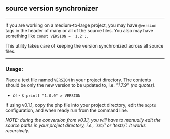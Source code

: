 ## source version synchronizer
---

If you are working on a medium-to-large project, you may have
`@version` tags in the header of many or all of the source files.
You also may have something like `const VERSION = '1.2';`.  

This utility takes care of keeping the version synchronized across all
source files. 

---

### Usage:  

Place a text file named `VERSION` in your project directory.  The contents
should be only the new version to be updated to, i.e. _"1.7.9"  (no quotes)_.
- or -
`$ printf "1.0.0" > VERSION`

If using v0.1.1, copy the php file into your project directory, edit the `$opts`
configuration, and when ready run from the command line.


_NOTE: during the conversion from v0.1.1, you will have to manually edit the source 
paths in your project directory, i.e., 'src/' or 'tests/'.  It works recursively._

